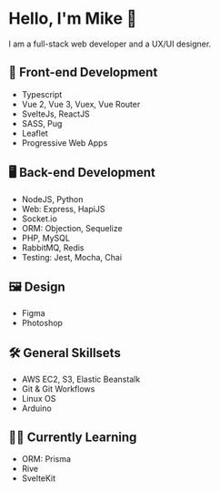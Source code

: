 # Hello, I'm Mike 👋
I am a full-stack web developer and a UX/UI designer. 

## 🎨 Front-end Development
- Typescript
- Vue 2, Vue 3, Vuex, Vue Router
- SvelteJs, ReactJS
- SASS, Pug
- Leaflet
- Progressive Web Apps

## 🖥️ Back-end Development
- NodeJS, Python
- Web: Express, HapiJS
- Socket.io
- ORM: Objection, Sequelize
- PHP, MySQL
- RabbitMQ, Redis
- Testing: Jest, Mocha, Chai

## 🖼️ Design
- Figma
- Photoshop

## 🛠️ General Skillsets
- AWS EC2, S3, Elastic Beanstalk
- Git & Git Workflows
- Linux OS
- Arduino

## 🧑‍💻 Currently Learning
- ORM: Prisma
- Rive
- SvelteKit
